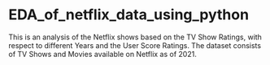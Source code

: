 # EDA_of_netflix_data_using_python
This is an analysis of the Netflix shows based on the TV Show Ratings, with respect to different Years and the User Score Ratings. The dataset consists of TV Shows and Movies available on Netflix as of 2021. 
